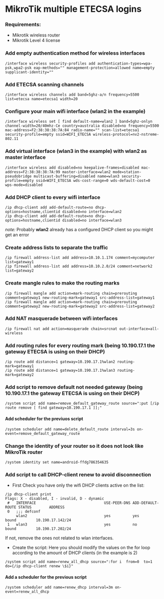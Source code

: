 # MikroTik multiple ETECSA logins

### Requirements:
- Mikrotik wireless router
- Mikrotik Level 4 license 

### Add empty authentication method for wireless interfaces
```
/interface wireless security-profiles add authentication-types=wpa-psk,wpa2-psk eap-methods="" management-protection=allowed name=empty supplicant-identity=""
```

### Add ETECSA scanning channels
```
/interface wireless channels add band=5ghz-a/n frequency=5500 list=etecsa name=etecsa1 width=20
```

### Configure your main wifi interface (wlan2 in the example)
```
/interface wireless set [ find default-name=wlan2 ] band=5ghz-onlyn channel-width=20/40mhz-Ce country=australia disabled=no frequency=5500 mac-address=F2:38:38:38:7A:84 radio-name="" scan-list=etecsa1 security-profile=empty ssid=WIFI_ETECSA wireless-protocol=nv2-nstreme-802.11
```

### Add virtual interface (wlan3 in the example) with wlan2 as master interface
```
/interface wireless add disabled=no keepalive-frames=disabled mac-address=F2:38:38:38:7A:99 master-interface=wlan2 mode=station-pseudobridge multicast-buffering=disabled name=wlan3 security-profile=empty ssid=WIFI_ETECSA wds-cost-range=0 wds-default-cost=0 wps-mode=disabled
```

### Add DHCP client to every wifi interface
```
/ip dhcp-client add add-default-route=no dhcp-options=hostname,clientid disabled=no interface=wlan2
/ip dhcp-client add add-default-route=no dhcp-options=hostname,clientid disabled=no interface=wlan3
```
*note:* Probably **wlan2** already has a configured DHCP client so you might get an error

### Create address lists to separate the traffic
```
/ip firewall address-list add address=10.10.1.174 comment=mycomputer list=gateway1
/ip firewall address-list add address=10.10.2.0/24 comment=network2 list=gateway2
```

### Create mangle rules to make the routing marks
```
/ip firewall mangle add action=mark-routing chain=prerouting comment=gateway1 new-routing-mark=gateway1 src-address-list=gateway1
/ip firewall mangle add action=mark-routing chain=prerouting comment=gateway2 new-routing-mark=gateway2 src-address-list=gateway2
```

### Add NAT masquerade between wifi interfaces
```
/ip firewall nat add action=masquerade chain=srcnat out-interface=all-wireless
```

### Add routing rules for every routing mark (being 10.190.17.1 the gateway ETECSA is using on their DHCP)
```
/ip route add distance=1 gateway=10.190.17.1%wlan2 routing-mark=gateway1
/ip route add distance=1 gateway=10.190.17.1%wlan3 routing-mark=gateway2
```

### Add script to remove default not needed gateway (being 10.190.17.1 the gateway ETECSA is using on their DHCP)
```
/system script add name=remove_default_gateway_route source=":put [/ip route remove [ find gateway=10.190.17.1 ]];"
```

#### Add scheduler for the previuos script
```
/system scheduler add name=delete_default_route interval=3s on-event=remove_default_gateway_route
```

### Change the identity of your router so it does not look like MikroTik router
```
/system identity set name=android-ffdg786354635
```

### Add script to call DHCP-client renew to avoid disconnection
- First Check you have only the wifi DHCP clients active on the list:
```
/ip dhcp-client print             
Flags: X - disabled, I - invalid, D - dynamic 
 #   INTERFACE                               USE-PEER-DNS ADD-DEFAULT-ROUTE STATUS        ADDRESS
 0   ;;; defconf
     wlan2                                   yes          yes               bound         10.190.17.142/24  
 1   wlan3                                   yes          no                bound         10.190.17.202/24 
```
If not, remove the ones not related to wlan interfaces.

- Create the script:
Here you should modify the values on the for loop according to the amount of DHCP clients (in the example is 2)
```
/system script add name=renew_all_dhcp source=":for i  from=0  to=1  do={/ip dhcp-client renew \$i}"
```

#### Add a scheduler for the previous script
```
/system scheduler add name=renew_dhcp interval=3m on-event=renew_all_dhcp
```
